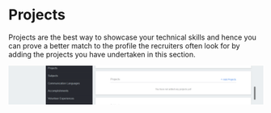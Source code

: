 # Projects

Projects are the best way to showcase your technical skills and hence you can prove a better match to the profile the recruiters often look for by adding the projects you have undertaken in this section.

![](../../.gitbook/assets/image%20%2873%29.png)


